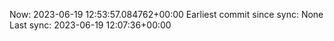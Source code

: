 Now: 2023-06-19 12:53:57.084762+00:00 Earliest commit since sync: None Last sync: 2023-06-19 12:07:36+00:00
